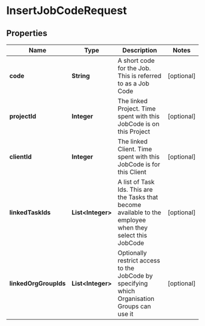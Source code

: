 

# InsertJobCodeRequest

## Properties

Name | Type | Description | Notes
------------ | ------------- | ------------- | -------------
**code** | **String** | A short code for the Job.  This is referred to as a Job Code |  [optional]
**projectId** | **Integer** | The linked Project.  Time spent with this JobCode is on this Project |  [optional]
**clientId** | **Integer** | The linked Client.  Time spent with this JobCode is for this Client |  [optional]
**linkedTaskIds** | **List&lt;Integer&gt;** | A list of Task Ids.  This are the Tasks that become available to the employee when they select this JobCode |  [optional]
**linkedOrgGroupIds** | **List&lt;Integer&gt;** | Optionally restrict access to the JobCode by specifying which Organisation Groups can use it |  [optional]




